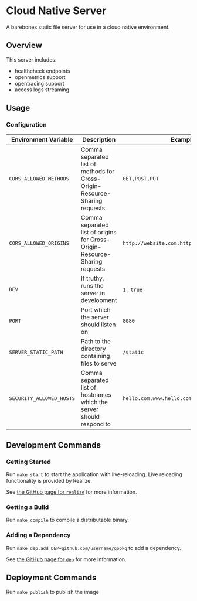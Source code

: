 # Cloud Native Server
A barebones static file server for use in a cloud native environment.

## Overview
This server includes:
- healthcheck endpoints
- openmetrics support
- opentracing support
- access logs streaming

## Usage

### Configuration

| Environment Variable | Description | Example Value |
| --- | --- | --- |
| `CORS_ALLOWED_METHODS` | Comma separated list of methods for Cross-Origin-Resource-Sharing requests | `GET,POST,PUT` |
| `CORS_ALLOWED_ORIGINS` | Comma separated list of origins for Cross-Origin-Resource-Sharing requests | `http://website.com,http://this.goodservice.com` |
| `DEV` | If truthy, runs the server in development | `1` , `true` |
| `PORT` | Port which the server should listen on | `8080` |
| `SERVER_STATIC_PATH` | Path to the directory containing files to serve | `/static` |
| `SECURITY_ALLOWED_HOSTS` | Comma separated list of hostnames which the server should respond to | `hello.com,www.hello.com,www1.hello.com` |

## Development Commands
### Getting Started
Run `make start` to start the application with live-reloading. Live reloading functionality is provided by Realize.

See [the GitHub page for `realize`](https://github.com/oxequa/realize) for more information.

### Getting a Build
Run `make compile` to compile a distributable binary.

### Adding a Dependency
Run `make dep.add DEP=github.com/username/gopkg` to add a dependency.

See [the GitHub page for `dep`](https://github.com/golang/dep) for more information.

## Deployment Commands
Run `make publish` to publish the image